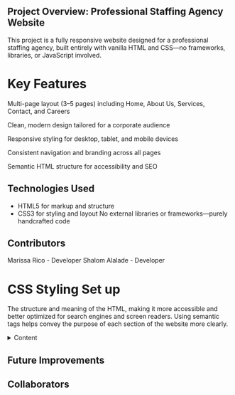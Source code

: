 ## Project Overview: Professional Staffing Agency Website
This project is a fully responsive website designed for a professional staffing agency, built entirely with vanilla HTML and CSS—no frameworks, libraries, or JavaScript involved.

# Key Features
Multi-page layout (3–5 pages) including Home, About Us, Services, Contact, and Careers

Clean, modern design tailored for a corporate audience

Responsive styling for desktop, tablet, and mobile devices

Consistent navigation and branding across all pages

Semantic HTML structure for accessibility and SEO

## Technologies Used
- HTML5 for markup and structure
- CSS3 for styling and layout
No external libraries or frameworks—purely handcrafted code

## Contributors
Marissa Rico - Developer
Shalom Alalade - Developer

# CSS Styling Set up
<p>
The structure and meaning of the HTML, making it more accessible and better optimized for search engines and screen readers. Using semantic tags helps convey the purpose of each section of the website more clearly.
</p>

<details>
  <summary>Content</summary>
  <ol>
  <li>
  Client website- what ever is the website
  </li>
  <li>
  3-5 pages long, responsive, f
  </li>
  </ol>

</details>

## Future Improvements

## Collaborators
